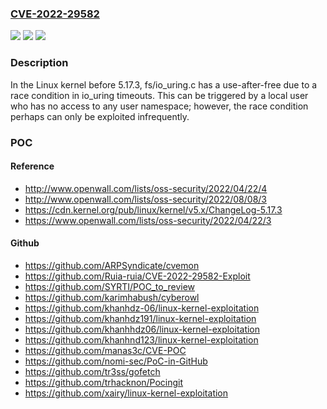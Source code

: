 ### [CVE-2022-29582](https://cve.mitre.org/cgi-bin/cvename.cgi?name=CVE-2022-29582)
![](https://img.shields.io/static/v1?label=Product&message=n%2Fa&color=blue)
![](https://img.shields.io/static/v1?label=Version&message=n%2Fa&color=blue)
![](https://img.shields.io/static/v1?label=Vulnerability&message=n%2Fa&color=brighgreen)

### Description

In the Linux kernel before 5.17.3, fs/io_uring.c has a use-after-free due to a race condition in io_uring timeouts. This can be triggered by a local user who has no access to any user namespace; however, the race condition perhaps can only be exploited infrequently.

### POC

#### Reference
- http://www.openwall.com/lists/oss-security/2022/04/22/4
- http://www.openwall.com/lists/oss-security/2022/08/08/3
- https://cdn.kernel.org/pub/linux/kernel/v5.x/ChangeLog-5.17.3
- https://www.openwall.com/lists/oss-security/2022/04/22/3

#### Github
- https://github.com/ARPSyndicate/cvemon
- https://github.com/Ruia-ruia/CVE-2022-29582-Exploit
- https://github.com/SYRTI/POC_to_review
- https://github.com/karimhabush/cyberowl
- https://github.com/khanhdz-06/linux-kernel-exploitation
- https://github.com/khanhdz191/linux-kernel-exploitation
- https://github.com/khanhhdz06/linux-kernel-exploitation
- https://github.com/khanhnd123/linux-kernel-exploitation
- https://github.com/manas3c/CVE-POC
- https://github.com/nomi-sec/PoC-in-GitHub
- https://github.com/tr3ss/gofetch
- https://github.com/trhacknon/Pocingit
- https://github.com/xairy/linux-kernel-exploitation

